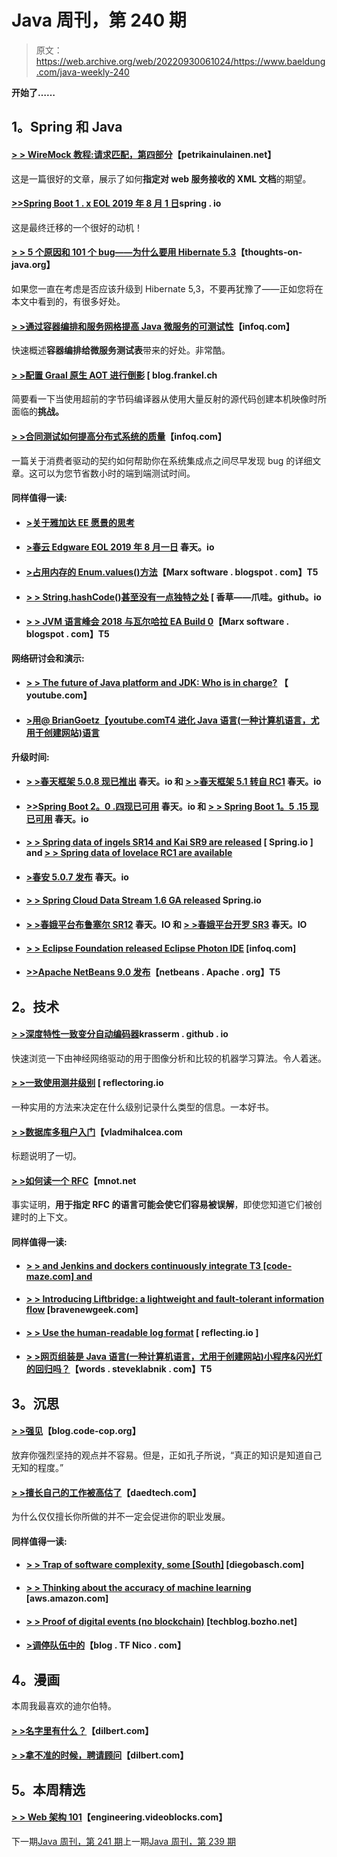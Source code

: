 # Java 周刊，第 240 期

> 原文：<https://web.archive.org/web/20220930061024/https://www.baeldung.com/java-weekly-240>

**开始了……**

## 1。Spring 和 Java

#### [**> > WireMock 教程:请求匹配，第四部分**](https://web.archive.org/web/20220524031115/https://www.petrikainulainen.net/programming/testing/wiremock-tutorial-request-matching-part-four/)【petrikainulainen.net】

这是一篇很好的文章，展示了如何**指定对 web 服务接收的 XML 文档**的期望。

#### [**>>Spring Boot 1 . x EOL 2019 年 8 月 1 日**](https://web.archive.org/web/20220524031115/https://spring.io/blog/2018/07/30/spring-boot-1-x-eol-aug-1st-2019)spring . io

这是最终迁移的一个很好的动机！

#### [**> > 5 个原因和 101 个 bug——为什么要用 Hibernate 5.3**](https://web.archive.org/web/20220524031115/https://www.thoughts-on-java.org/hibernate-5-3/)【thoughts-on-java.org】

如果您一直在考虑是否应该升级到 Hibernate 5,3，不要再犹豫了——正如您将在本文中看到的，有很多好处。

#### [**> >通过容器编排和服务网格提高 Java 微服务的可测试性**](https://web.archive.org/web/20220524031115/https://www.infoq.com/articles/test-java-microservices-service-mesh)【infoq.com】

快速概述**容器编排给微服务测试表**带来的好处。非常酷。

#### [**> >配置 Graal 原生 AOT 进行倒影**](https://web.archive.org/web/20220524031115/https://blog.frankel.ch/configuring-graal-native-aot-reflection/) [ blog.frankel.ch

简要看一下当使用超前的字节码编译器从使用大量反射的源代码创建本机映像时所面临的**挑战。**

#### [**> >合同测试如何提高分布式系统的质量**](https://web.archive.org/web/20220524031115/https://www.infoq.com/articles/contract-testing-spring-cloud-contract)【infoq.com】

一篇关于消费者驱动的契约如何帮助你在系统集成点之间尽早发现 bug 的详细文章。这可以为您节省数小时的端到端测试时间。

#### 同样值得一读:

*   #### [>关于雅加达 EE 愿景的思考](https://web.archive.org/web/20220524031115/https://blog.sebastian-daschner.com/entries/jakarta-ee-vision)

*   #### [**>春云 Edgware EOL 2019 年 8 月一日**](https://web.archive.org/web/20220524031115/https://spring.io/blog/2018/07/30/spring-cloud-edgware-eol-aug-1st-2019) 春天。io

*   #### [**>占用内存的 Enum.values()方法**](https://web.archive.org/web/20220524031115/https://marxsoftware.blogspot.com/2018/07/memory-hogging-enumvalues.html)【Marx software . blogspot . com】T5

*   #### [> > String.hashCode()甚至没有一点独特之处](https://web.archive.org/web/20220524031115/https://vanilla-java.github.io/2018/07/26/Stringhash-Code-is-not-even-a-little-unique.html) [ 香草——爪哇。github。io

*   #### [**> > JVM 语言峰会 2018 与瓦尔哈拉 EA Build 0**](https://web.archive.org/web/20220524031115/https://marxsoftware.blogspot.com/2018/07/jvmls2018-and-valhalla-build-0.html)【Marx software . blogspot . com】T5

**网络研讨会和演示:**

*   #### [**> > The future of Java platform and JDK: Who is in charge?**](https://web.archive.org/web/20220524031115/https://www.youtube.com/watch?v=HpbchS5kmio) 【 youtube.com】

*   #### [**>用@ BrianGoetz**【youtube.comT4 进化 Java 语言(一种计算机语言，尤用于创建网站)语言](https://web.archive.org/web/20220524031115/https://www.youtube.com/watch?v=A-mxj2vhVAA)

**升级时间:**

*   #### [**> >春天框架 5.0.8 现已推出**](https://web.archive.org/web/20220524031115/https://spring.io/blog/2018/07/26/spring-framework-5-0-8-available-now) 春天。io 和 [**> >春天框架 5.1 转自 RC1**](https://web.archive.org/web/20220524031115/https://spring.io/blog/2018/07/26/spring-framework-5-1-goes-rc1) 春天。io

*   #### [**>>Spring Boot 2。0 .四现已可用**](https://web.archive.org/web/20220524031115/https://spring.io/blog/2018/07/30/spring-boot-2-0-4-available-now) 春天。io 和 [**> > Spring Boot 1。5 .15 现已可用**](https://web.archive.org/web/20220524031115/https://spring.io/blog/2018/07/30/spring-boot-1-5-15-available-now) 春天。io

*   #### [**> > Spring data of ingels SR14 and Kai SR9 are released**](https://web.archive.org/web/20220524031115/https://spring.io/blog/2018/07/27/spring-data-ingalls-sr14-and-kay-sr9-released) [ Spring.io ] and [**> > Spring data of lovelace RC1 are available**](https://web.archive.org/web/20220524031115/https://spring.io/blog/2018/07/26/spring-data-lovelace-rc1-available)

*   #### [**>春安 5.0.7 发布**](https://web.archive.org/web/20220524031115/https://spring.io/blog/2018/07/26/spring-security-5-0-7-released) 春天。io

*   #### [**> > Spring Cloud Data Stream 1.6 GA released**](https://web.archive.org/web/20220524031115/https://spring.io/blog/2018/07/30/spring-cloud-data-flow-1-6-ga-released) Spring.io

*   #### [**> >春娥平台布鲁塞尔 SR12**](https://web.archive.org/web/20220524031115/https://spring.io/blog/2018/07/31/spring-io-platform-brussels-sr12) 春天。IO 和 [**> >春娥平台开罗 SR3**](https://web.archive.org/web/20220524031115/https://spring.io/blog/2018/07/31/spring-io-platform-cairo-sr3) 春天。IO

*   #### [**> > Eclipse Foundation released Eclipse Photon IDE**](https://web.archive.org/web/20220524031115/https://www.infoq.com/news/2018/07/eclipse-photon) [infoq.com]

*   #### [**>>Apache NetBeans 9.0 发布**](https://web.archive.org/web/20220524031115/https://netbeans.apache.org/download/nb90/nb90.html)【netbeans . Apache . org】T5

## 2。技术

#### [**> >深度特性一致变分自动编码器**](https://web.archive.org/web/20220524031115/https://krasserm.github.io/2018/07/27/dfc-vae/)krasserm . github . io

快速浏览一下由神经网络驱动的用于图像分析和比较的机器学习算法。令人着迷。

#### [**> >一致使用测井级别**](https://web.archive.org/web/20220524031115/https://reflectoring.io/logging-levels/) [ reflectoring.io

一种实用的方法来决定在什么级别记录什么类型的信息。一本好书。

#### [**> >数据库多租户入门**](https://web.archive.org/web/20220524031115/https://vladmihalcea.com/database-multitenancy/)【vladmihalcea.com

标题说明了一切。

#### [**> >如何读一个 RFC**](https://web.archive.org/web/20220524031115/https://www.mnot.net/blog/2018/07/31/read_rfc)【mnot.net

事实证明，**用于指定 RFC 的语言可能会使它们容易被误解**，即使您知道它们被创建时的上下文。

#### 同样值得一读:

*   #### [**> > and Jenkins and dockers** continuously integrate T3 [code-maze.com] and](https://web.archive.org/web/20220524031115/https://code-maze.com/ci-jenkins-docker/)

*   #### [> > Introducing Liftbridge: a lightweight and fault-tolerant information flow](https://web.archive.org/web/20220524031115/https://bravenewgeek.com/introducing-liftbridge-lightweight-fault-tolerant-message-streams/) [bravenewgeek.com]

*   #### [**> > Use the human-readable log format**](https://web.archive.org/web/20220524031115/https://reflectoring.io/logging-format/) [ reflecting.io ]

*   #### [> >网页组装是 Java 语言(一种计算机语言，尤用于创建网站)小程序&闪光灯的回归吗？](https://web.archive.org/web/20220524031115/https://words.steveklabnik.com/is-webassembly-the-return-of-java-applets-flash)【words . steveklabnik . com】T5

## 3。沉思

#### [**> >强见**](https://web.archive.org/web/20220524031115/http://blog.code-cop.org/2018/07/strong-opinions.html)【blog.code-cop.org】

放弃你强烈坚持的观点并不容易。但是，正如孔子所说，“真正的知识是知道自己无知的程度。”

#### [**> >擅长自己的工作被高估了**](https://web.archive.org/web/20220524031115/https://daedtech.com/being-good-at-your-job-is-overrated/)【daedtech.com】

为什么仅仅擅长你所做的并不一定会促进你的职业发展。

#### 同样值得一读:

*   #### [> > Trap of software complexity, some [South]](https://web.archive.org/web/20220524031115/https://diegobasch.com/the-pitfalls-of-software-complexity-part-nan) [diegobasch.com]

*   #### [**> > Thinking about the accuracy of machine learning**](https://web.archive.org/web/20220524031115/https://aws.amazon.com/blogs/aws/thoughts-on-machine-learning-accuracy/) [aws.amazon.com]

*   #### [**> > Proof of digital events (no blockchain)**](https://web.archive.org/web/20220524031115/https://techblog.bozho.net/proving-digital-events-without-blockchain/) [techblog.bozho.net]

*   #### [**>调停队伍中的**](https://web.archive.org/web/20220524031115/https://blog.tfnico.com/2018/07/mediation-in-teams.html)【blog . TF Nico . com】

## 4。漫画

本周我最喜欢的迪尔伯特。

#### [**> >名字里有什么？**](https://web.archive.org/web/20220524031115/http://dilbert.com/strip/2018-07-27)【dilbert.com】

#### [**> >拿不准的时候，聘请顾问**](https://web.archive.org/web/20220524031115/http://dilbert.com/strip/1995-11-20)【dilbert.com】

## 5。本周精选

#### [> > Web 架构 101](https://web.archive.org/web/20220524031115/https://engineering.videoblocks.com/web-architecture-101-a3224e126947)【engineering.videoblocks.com】

下一期[Java 周刊，第 241 期](/web/20220524031115/https://www.baeldung.com/java-weekly-241)上一期[Java 周刊，第 239 期](/web/20220524031115/https://www.baeldung.com/java-weekly-239)